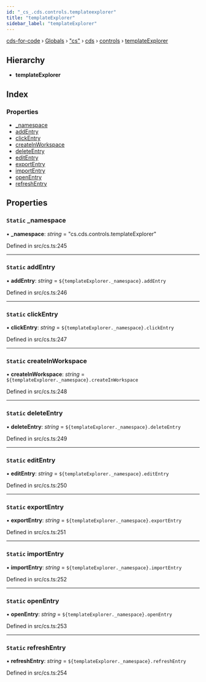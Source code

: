 ```yaml
---
id: "_cs_.cds.controls.templateexplorer"
title: "templateExplorer"
sidebar_label: "templateExplorer"
---
```


[cds-for-code](../index.md) › [Globals](../globals.md) › ["cs"](../modules/_cs_.md) › [cds](../modules/_cs_.cds.md) › [controls](../modules/_cs_.cds.controls.md) › [templateExplorer](_cs_.cds.controls.templateexplorer.md)

## Hierarchy

* **templateExplorer**

## Index

### Properties

* [_namespace](_cs_.cds.controls.templateexplorer.md#static-_namespace)
* [addEntry](_cs_.cds.controls.templateexplorer.md#static-addentry)
* [clickEntry](_cs_.cds.controls.templateexplorer.md#static-clickentry)
* [createInWorkspace](_cs_.cds.controls.templateexplorer.md#static-createinworkspace)
* [deleteEntry](_cs_.cds.controls.templateexplorer.md#static-deleteentry)
* [editEntry](_cs_.cds.controls.templateexplorer.md#static-editentry)
* [exportEntry](_cs_.cds.controls.templateexplorer.md#static-exportentry)
* [importEntry](_cs_.cds.controls.templateexplorer.md#static-importentry)
* [openEntry](_cs_.cds.controls.templateexplorer.md#static-openentry)
* [refreshEntry](_cs_.cds.controls.templateexplorer.md#static-refreshentry)

## Properties

### `Static` _namespace

▪ **_namespace**: *string* = "cs.cds.controls.templateExplorer"

Defined in src/cs.ts:245

___

### `Static` addEntry

▪ **addEntry**: *string* = `${templateExplorer._namespace}.addEntry`

Defined in src/cs.ts:246

___

### `Static` clickEntry

▪ **clickEntry**: *string* = `${templateExplorer._namespace}.clickEntry`

Defined in src/cs.ts:247

___

### `Static` createInWorkspace

▪ **createInWorkspace**: *string* = `${templateExplorer._namespace}.createInWorkspace`

Defined in src/cs.ts:248

___

### `Static` deleteEntry

▪ **deleteEntry**: *string* = `${templateExplorer._namespace}.deleteEntry`

Defined in src/cs.ts:249

___

### `Static` editEntry

▪ **editEntry**: *string* = `${templateExplorer._namespace}.editEntry`

Defined in src/cs.ts:250

___

### `Static` exportEntry

▪ **exportEntry**: *string* = `${templateExplorer._namespace}.exportEntry`

Defined in src/cs.ts:251

___

### `Static` importEntry

▪ **importEntry**: *string* = `${templateExplorer._namespace}.importEntry`

Defined in src/cs.ts:252

___

### `Static` openEntry

▪ **openEntry**: *string* = `${templateExplorer._namespace}.openEntry`

Defined in src/cs.ts:253

___

### `Static` refreshEntry

▪ **refreshEntry**: *string* = `${templateExplorer._namespace}.refreshEntry`

Defined in src/cs.ts:254
